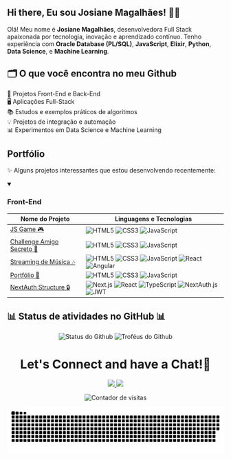 <!--img width=100% src="https://capsule-render.vercel.app/api?type=waving&color=33a0ff&height=120&section=header"/-->

<!--## Hey! Welcome
### I love learning new technologies and being constantly evolving.</h3-->

<!--div>

- 💻 Desenvolvedora Web Full Stack Python

- 👩🏻‍💻 Integrante de equipe do PyLadies Sorocaba

- 💙 Participante da 5ª edição do Luiza < Code >

- 💬 Busco sempre aprender e motivar pessoas, principalmente mulheres, a ingressar na área da tecnologia.
<br />
</div-->
  
<!--img alt="Pythocat" width=12% src="https://user-images.githubusercontent.com/62856269/199364542-2f206ef0-a3ea-4a58-9658-5e8e3397d5b7.png"/-->

##

<!-- GITHUB STATS -->
<!--#### GitHub Stats
<div align="center">
  <img height="180em" src="https://github-readme-stats.vercel.app/api?username=JosianeCMagalhaes&show_icons=true&theme=tokyonight&include_all_commits=true"/>
  <img height="180em" src="https://github-readme-stats.vercel.app/api/top-langs/?username=JosianeCMagalhaes&layout=compact&langs_count=18&theme=tokyonight&include_all_commits=true"/>
  <img height="180em" src="https://github-readme-streak-stats.herokuapp.com/?user=JosianeCMagalhaes&theme=tokyonight"/>
<!-- TEMAS: github_dark, dark, radical, tokyonight, highcontrast, dracula, merko, gruvbox, onedark, omni, aura_dark -->
<!--</div>-->

<!--##-->

<!-- TECNOLOGIAS -->
<!--#### Tecnologias
#### :hammer_and_wrench: Tools and environments
<div style:"display: inline-block; height: 27px; overflow: hidden">

  <img align="center" alt="Git" title="Git" height="27" width="27" src="https://www.vectorlogo.zone/logos/git-scm/git-scm-icon.svg">
  <img align="center" alt="GitLab" title="GitLab" height="27" width="27" src="https://cdn.jsdelivr.net/gh/devicons/devicon/icons/gitlab/gitlab-original-wordmark.svg">
  <img align="center" alt="npm" title="npm" height="32" width="32" src="https://cdn.jsdelivr.net/gh/devicons/devicon/icons/npm/npm-original-wordmark.svg">
  <img align="center" alt="Yarn" title="Yarn" height="48" width="48" src="https://cdn.jsdelivr.net/gh/devicons/devicon/icons/yarn/yarn-original-wordmark.svg">
  <img align="center" alt="Heroku" title="Heroku" height="27" width="27" src="https://cdn.jsdelivr.net/gh/devicons/devicon/icons/heroku/heroku-plain.svg">
  <img align="center" alt="Docker" title="Docker" height="32" width="32" src="https://cdn.jsdelivr.net/gh/devicons/devicon/icons/docker/docker-original.svg">
  <img align="center" alt="Kubernetes" title="Kubernetes" height="32" width="32" src="https://cdn.jsdelivr.net/gh/devicons/devicon/icons/kubernetes/kubernetes-plain-wordmark.svg">
  <img align="center" alt="Postman" title="Postman" height="27" width="27" src="https://www.vectorlogo.zone/logos/getpostman/getpostman-icon.svg">
  <img align="center" alt="Insomnia" title="Insomnia" height="27" width="27" src="https://raw.githubusercontent.com/get-icon/geticon/fc0f660daee147afb4a56c64e12bde6486b73e39/icons/insomnia.svg">
  <img align="center" alt="Linux" title="Linux" height="27" width="27" src="https://raw.githubusercontent.com/devicons/devicon/master/icons/linux/linux-original.svg">
  <img align="center" alt="Ubuntu" title="Ubuntu" height="27" width="27" src="https://www.vectorlogo.zone/logos/ubuntu/ubuntu-icon.svg">

</div>
  
#### :computer: Front-End Development
<div style:"display: inline-block; height: 27px; overflow: hidden">
  
  <img align="center" alt="React" title="React" height="27" width="27" src="https://raw.githubusercontent.com/devicons/devicon/master/icons/react/react-original.svg">
  <img align="center" alt="TypeScript" title="TypeScript" height="27" width="27" src="https://raw.githubusercontent.com/devicons/devicon/master/icons/typescript/typescript-plain.svg">
  <img align="center" alt="HTML" title="HTML" height="27" width="27" src="https://raw.githubusercontent.com/devicons/devicon/master/icons/html5/html5-original.svg">
  <img align="center" alt="CSS" title="CSS" height="27" width="27" src="https://raw.githubusercontent.com/devicons/devicon/master/icons/css3/css3-original.svg">
  <img align="center" alt="JavaScript" title="JavaScript" height="27" width="27" src="https://raw.githubusercontent.com/devicons/devicon/master/icons/javascript/javascript-plain.svg">
  
</div>
  
#### :computer: Back-End Development
<div style:"display: inline-block; height: 27px; overflow: hidden">

  <img align="center" alt="Python" title="Python" height="27" width="27" src="https://raw.githubusercontent.com/devicons/devicon/master/icons/python/python-original.svg">
  <img align="center" alt="Node.js" title="Node.js" height="27" width="27" src="https://cdn.jsdelivr.net/gh/devicons/devicon/icons/nodejs/nodejs-original.svg">
  <img align="center" alt="NestJS" title="NestJS" height="54" width="54" src="https://cdn.jsdelivr.net/gh/devicons/devicon/icons/nestjs/nestjs-plain-wordmark.svg">
  <img align="center" alt="Redis" title="Redis" height="27" width="27" src="https://cdn.jsdelivr.net/gh/devicons/devicon/icons/redis/redis-original-wordmark.svg">
  <img align="center" alt="Prisma" title="Prisma" height="27" width="27" src="https://avatars.githubusercontent.com/u/17219288?s=200&v=4">
  <img align="center" alt="C" title="C" height="27" width="27" src="https://cdn.jsdelivr.net/gh/devicons/devicon/icons/c/c-original.svg">
  <img align="center" alt="Java" title="Java" height="27" width="27" src="https://cdn.jsdelivr.net/gh/devicons/devicon/icons/java/java-original.svg">
  <img align="center" alt="Spring Boot" title="Spring Boot" height="27" width="27" src="https://cdn.jsdelivr.net/gh/devicons/devicon/icons/spring/spring-original.svg">
  <img align="center" alt="MySQL" title="MySQL" height="27" width="27" src="https://cdn.jsdelivr.net/gh/devicons/devicon/icons/mysql/mysql-original.svg">
  <img align="center" alt="PostgreSQL" title="PostgreSQL" height="27" width="27" src="https://cdn.jsdelivr.net/gh/devicons/devicon/icons/postgresql/postgresql-original-wordmark.svg">
  <img align="center" alt="MongoDB" title="MongoDB" height="27" width="27" src="https://cdn.jsdelivr.net/gh/devicons/devicon/icons/mongodb/mongodb-original.svg">
  <img align="center" alt="FastAPI" title="FastAPI" height="54" width="54" src="https://cdn.jsdelivr.net/gh/devicons/devicon/icons/fastapi/fastapi-original-wordmark.svg">
  <img align="center" alt="Django" title="Django" height="54" width="54" src="https://cdn.jsdelivr.net/gh/devicons/devicon/icons/django/django-plain-wordmark.svg">
  <img align="center" alt="Flask" title="Flask" height="54" width="54" src="https://cdn.jsdelivr.net/gh/devicons/devicon/icons/flask/flask-original-wordmark.svg">

</div>
  
#### :test_tube: Testing
<div style:"display: inline-block; height: 27px; overflow: hidden">

  <img align="center" alt="Jest" title="Jest" height="27" width="27" src="https://cdn.jsdelivr.net/gh/devicons/devicon/icons/jest/jest-plain.svg">
  <img align="center" alt="Pytest" title="Pytest" height="48" width="48" src="https://cdn.jsdelivr.net/gh/devicons/devicon/icons/pytest/pytest-original.svg">

</div>
  
<div style="display: inline_block">
  <img align="center" alt="Python" title="Python" height="27" width="27" src="https://raw.githubusercontent.com/devicons/devicon/master/icons/python/python-original.svg">
  <img align="center" alt="Django" title="Django" height="50" width="50" src="https://cdn.jsdelivr.net/gh/devicons/devicon/icons/django/django-plain-wordmark.svg">
  <img align="center" alt="Flask" title="Flask" height="50" width="50" src="https://cdn.jsdelivr.net/gh/devicons/devicon/icons/flask/flask-original-wordmark.svg">
  <img align="center" alt="FastAPI" title="FastAPI" height="50" width="50" src="https://cdn.jsdelivr.net/gh/devicons/devicon/icons/fastapi/fastapi-original-wordmark.svg">
  <img align="center" alt="Docker" title="Docker" height="32" width="32" src="https://cdn.jsdelivr.net/gh/devicons/devicon/icons/docker/docker-original.svg">
  <img align="center" alt="Kubernetes" title="Kubernetes" height="32" width="32" src="https://cdn.jsdelivr.net/gh/devicons/devicon/icons/kubernetes/kubernetes-plain-wordmark.svg">
  <img align="center" alt="Git" title="Git" height="27" width="27" src="https://www.vectorlogo.zone/logos/git-scm/git-scm-icon.svg">
  <img align="center" alt="GitLab" title="GitLab" height="27" width="27" src="https://cdn.jsdelivr.net/gh/devicons/devicon/icons/gitlab/gitlab-original-wordmark.svg">
  <img align="center" alt="Heroku" title="Heroku" height="27" width="27" src="https://cdn.jsdelivr.net/gh/devicons/devicon/icons/heroku/heroku-plain.svg">
  <img align="center" alt="Insomnia" title="Insomnia" height="27" width="27" src="https://raw.githubusercontent.com/get-icon/geticon/fc0f660daee147afb4a56c64e12bde6486b73e39/icons/insomnia.svg">
  <img align="center" alt="Linux" title="Linux" height="27" width="27" src="https://raw.githubusercontent.com/devicons/devicon/master/icons/linux/linux-original.svg">
  <img align="center" alt="MongoDB" title="MongoDB" height="27" width="27" src="https://cdn.jsdelivr.net/gh/devicons/devicon/icons/mongodb/mongodb-original.svg">
  <img align="center" alt="Redis" title="Redis" height="27" width="27" src="https://cdn.jsdelivr.net/gh/devicons/devicon/icons/redis/redis-original-wordmark.svg">
  <img align="center" alt="MySQL" title="MySQL" height="27" width="27" src="https://cdn.jsdelivr.net/gh/devicons/devicon/icons/mysql/mysql-original.svg">
  <img align="center" alt="Node.js" title="Node.js" height="27" width="27" src="https://cdn.jsdelivr.net/gh/devicons/devicon/icons/nodejs/nodejs-original.svg">
  <img align="center" alt="NestJS" title="NestJS" height="50" width="50" src="https://cdn.jsdelivr.net/gh/devicons/devicon/icons/nestjs/nestjs-plain-wordmark.svg">
  <img align="center" alt="Postman" title="Postman" height="27" width="27" src="https://www.vectorlogo.zone/logos/getpostman/getpostman-icon.svg">
  <img align="center" alt="JavaScript" title="JavaScript" height="27" width="27" src="https://raw.githubusercontent.com/devicons/devicon/master/icons/javascript/javascript-plain.svg">
  <img align="center" alt="TypeScript" title="TypeScript" height="27" width="27" src="https://raw.githubusercontent.com/devicons/devicon/master/icons/typescript/typescript-plain.svg">
  <img align="center" alt="React" title="React" height="27" width="27" src="https://raw.githubusercontent.com/devicons/devicon/master/icons/react/react-original.svg">
  <img align="center" alt="Prisma" title="Prisma" height="27" width="27" src="https://avatars.githubusercontent.com/u/17219288?s=200&v=4">
  <img align="center" alt="HTML" title="HTML" height="27" width="27" src="https://raw.githubusercontent.com/devicons/devicon/master/icons/html5/html5-original.svg">
  <img align="center" alt="CSS" title="CSS" height="27" width="27" src="https://raw.githubusercontent.com/devicons/devicon/master/icons/css3/css3-original.svg">
  <img align="center" alt="Ubuntu" title="Ubuntu" height="27" width="27" src="https://www.vectorlogo.zone/logos/ubuntu/ubuntu-icon.svg">
</div-->

<!--div>
  <img align="right" alt="Josi-pic" height="150" style="border-radius:50px;" src="https://user-images.githubusercontent.com/62856269/206440962-acf95e45-4501-4b93-a3ea-470bc3e77a9d.png">
</div-->

<!--##-->

<!-- REDES SOCIAIS -->
<!--<div align="left">
  <a href="https://www.linkedin.com/in/josianemagalhaes" target="_blank"><img src="https://img.shields.io/badge/-LinkedIn-%230077B5?style=for-the-badge&logo=linkedin&logoColor=white" target="_blank"></a>
  <a href ="mailto:josymagalhaes18@gmail.com"><img src="https://img.shields.io/badge/-Gmail-%23333?style=for-the-badge&logo=gmail&logoColor=white" target="_blank"></a>
  <!--<a href="https://www.instagram.com/ajosimagalhaes/" target="_blank"><img src="https://img.shields.io/badge/-Instagram-%23E4405F?style=for-the-badge&logo=instagram&logoColor=white" target="_blank"></a>-->    
  <!--a href="https://www.hackerrank.com/profile/josianemagalhaes" target="_blank">
    <img src="https://img.shields.io/static/v1?message=HackerRank&logo=hackerrank&label=&color=2EC866&logoColor=white&labelColor=&style=for-the-badge" alt="hackerrank logo"  />
  </a>
  <a href="https://judge.beecrowd.com/pt/profile/833214" target="_blank">
    <img src="https://hermes.dio.me/articles/cover/6648c9da-4a0a-4f72-9bea-99a45110b117.png" height="35" alt="hackerrank logo"  />
  </a>
</div-->
<!-- div align="left">
  <a href="https://josianecmagalhaes.github.io/" target="_blank"><img src="https://img.shields.io/badge/Portfolio-042549?style=for-the-badge&logo=moleculer&logoColor=white&color=blueviolet" alt="portfolio" /></a>
  <a href="https://medium.com/@josianemagalhaes" target="_blank"><img src="https://img.shields.io/badge/Medium-12100E?style=for-the-badge&logo=medium&logoColor=white" target="_blank"></a>
  <a href="https://codepen.io/josianecmagalhaes" target="_blank"><img src="https://img.shields.io/badge/Codepen-000000?style=for-the-badge&logo=codepen&logoColor=white" target="_blank"></a>
  <a href="https://stackoverflow.com/users/20316593/josiane-magalhaes" target="_blank"><img src="https://img.shields.io/badge/-Stackoverflow-FE7A16?style=for-the-badge&logo=stack-overflow&logoColor=white" target="_blank"></a>
</div-->

<!--div->
  
![](https://komarev.com/ghpvc/?username=JosianeCMagalhaes&color=3399FF)
  
</div>

<!--[![Ashutosh's github activity graph](https://activity-graph.herokuapp.com/graph?username=JosianeCMagalhaes&bg_color=0d1117&color=3399ff&line=fb7ecd&point=ffbde0&area=true&hide_border=true)](https://github.com/ashutosh00710/github-readme-activity-graph)-->



<!--##-->

<!--div>
  
  ![Snake animation](https://github.com/JosianeCMagalhaes/JosianeCMagalhaes/blob/output/github-contribution-grid-snake.svg)

</div-->

<!--img width=100% src="https://capsule-render.vercel.app/api?type=waving&color=33a0ff&height=120&section=footer"/-->

## Hi there, Eu sou Josiane Magalhães! 👩‍💻

Olá! Meu nome é **Josiane Magalhães**, desenvolvedora Full Stack apaixonada por tecnologia, inovação e aprendizado contínuo. Tenho experiência com **Oracle Database (PL/SQL)**, **JavaScript**, **Elixir**, **Python**, **Data Science**, e **Machine Learning**.

## 🗂️ O que você encontra no meu Github

🚀 Projetos Front-End e Back-End  
🖥️ Aplicações Full-Stack  
📚 Estudos e exemplos práticos de algoritmos  
💡 Projetos de integração e automação  
📊 Experimentos em Data Science e Machine Learning

<!--Linguagem e Ferramentas:

<p align="left"> 
  <a href="https://www.w3schools.com/html/" target="_blank" rel="noreferrer"> 
    <img src="https://raw.githubusercontent.com/devicons/devicon/master/icons/html5/html5-original-wordmark.svg" alt="html5" width="40" height="40"/> 
  </a> 
  <a href="https://www.w3schools.com/css/" target="_blank" rel="noreferrer"> 
    <img src="https://raw.githubusercontent.com/devicons/devicon/master/icons/css3/css3-original-wordmark.svg" alt="css3" width="40" height="40"/>
  </a> 
  <a href="https://developer.mozilla.org/en-US/docs/Web/JavaScript" target="_blank" rel="noreferrer"> 
    <img src="https://raw.githubusercontent.com/devicons/devicon/master/icons/javascript/javascript-original.svg" alt="javascript" width="40" height="40"/> 
  </a>
  <a href="https://vercel.com/" target="_blank" rel="noreferrer">
    <img src="https://assets.vercel.com/image/upload/front/favicon/vercel/favicon.ico" alt="vercel" width="40" height="40" />
  </a>
</p-->

## Portfólio

✨ Alguns projetos interessantes que estou desenvolvendo recentemente:

<details open>
  <summary><h3>Front-End</h3></summary>
  
  | Nome do Projeto | Linguagens e Tecnologias |
  |------|-------|
  | [JS Game 🎮](https://github.com/JosianeCMagalhaes/js-game) | ![HTML5](https://img.shields.io/badge/-HTML5-E34F26?style=flat-square&logo=html5&logoColor=white) ![CSS3](https://img.shields.io/badge/-CSS3-1572B6?style=flat-square&logo=css3&logoColor=white) ![JavaScript](https://img.shields.io/badge/-JavaScript-F7DF1E?style=flat-square&logo=javascript&logoColor=black) |
  | [Challenge Amigo Secreto 🎁](https://github.com/JosianeCMagalhaes/Challenge-Amigo-Secreto) | ![HTML5](https://img.shields.io/badge/-HTML5-E34F26?style=flat-square&logo=html5&logoColor=white) ![CSS3](https://img.shields.io/badge/-CSS3-1572B6?style=flat-square&logo=css3&logoColor=white) ![JavaScript](https://img.shields.io/badge/-JavaScript-F7DF1E?style=flat-square&logo=javascript&logoColor=black) |
  | [Streaming de Música 🎶](https://github.com/JosianeCMagalhaes/streaming-de-musica) | ![HTML5](https://img.shields.io/badge/-HTML5-E34F26?style=flat-square&logo=html5&logoColor=white) ![CSS3](https://img.shields.io/badge/-CSS3-1572B6?style=flat-square&logo=css3&logoColor=white) ![JavaScript](https://img.shields.io/badge/-JavaScript-F7DF1E?style=flat-square&logo=javascript&logoColor=black) ![React](https://img.shields.io/badge/-React-61DAFB?style=flat-square&logo=react&logoColor=black) ![Angular](https://img.shields.io/badge/-Angular-E23237?style=flat-square&logo=angular&logoColor=white) |
  | [Portfólio 📁](https://github.com/JosianeCMagalhaes/Portfolio) | ![HTML5](https://img.shields.io/badge/-HTML5-E34F26?style=flat-square&logo=html5&logoColor=white) ![CSS3](https://img.shields.io/badge/-CSS3-1572B6?style=flat-square&logo=css3&logoColor=white) ![JavaScript](https://img.shields.io/badge/-JavaScript-F7DF1E?style=flat-square&logo=javascript&logoColor=black) |
  | [NextAuth Structure 🔒](https://github.com/JosianeCMagalhaes/NextAuth-Structure) | ![Next.js](https://img.shields.io/badge/-Next.js-000000?style=flat-square&logo=nextdotjs&logoColor=white) ![React](https://img.shields.io/badge/-React-61DAFB?style=flat-square&logo=react&logoColor=black) ![TypeScript](https://img.shields.io/badge/-TypeScript-3178C6?style=flat-square&logo=typescript&logoColor=white) ![NextAuth.js](https://img.shields.io/badge/-NextAuth.js-000000?style=flat-square&logo=auth0&logoColor=white) ![JWT](https://img.shields.io/badge/-JWT-000000?style=flat-square&logo=jsonwebtokens&logoColor=white)  

  
</details>


<!--details open>
  <summary><h3>Full Stack </h3></summary>
  
  | Nome do Projeto | Linguagens |
  |------|-------|
  | [](https://github.com/) | Node.js + Express + Prisma + PostgresSql + Docker + Next.JS + SASS
  | [](https://github.com/) | Node.js + Express + Prisma + PostgresSql + Docker + Reactjs
</details--> 

<!--details open>
  <summary><h3>React</h3></summary>
  
  | Nome do Projeto | Linguagens |
  |------|-------|
  | [](https://github.com/) | React + Typescript + Styled-Components
  | [](https://github.com/) | React + Typescript + Styled-Components
  | [](https://github.com/) | React + Redux + Typescript + Styled-Components
  | [](https://github.com/) | React + Typescript + Styled-Components
  | [](https://github.com/) | React + Typescript + Styled-Components
  | [](https://github.com/) | React + Typescript + Styled-Components
  | [](https://github.com/) | React + React Hooks
  | [](https://github.com/) | React + Typescript + Styled-Components
  
</details-->  


<!--details open>
  <summary><h3>Node</h3></summary>
  
  | Nome do Projeto | Linguagens |
  |------|-------|
  | [](https://github.com/) |Node + Expres + Prisma 
  | [](https://github.com/) | Node + Stubs + Sinon + Spies
  | [](https://github.com/) | Node + TyORM + Express
  
</details--> 

<!--details open>
  <summary><h3>Python</h3></summary>
  
  | Nome do Projeto | Linguagens |
  |------|-------|
  | [](https://github.com/) | Python
  | [](https://github.com/) | Python
  | [](https://github.com/) | Python

</details-->  

<!--## 🌟 Tecnologias que utilizo frequentemente 🌟

![HTML5](https://img.shields.io/badge/HTML5-E34F26?style=for-the-badge&logo=html5&logoColor=white)
![CSS3](https://img.shields.io/badge/CSS3-1572B6?style=for-the-badge&logo=css3&logoColor=white)
![JavaScript](https://img.shields.io/badge/JavaScript-F7DF1E?style=for-the-badge&logo=javascript&logoColor=black)
![React](https://img.shields.io/badge/React-20232A?style=for-the-badge&logo=react&logoColor=61DAFB)
![NodeJS](https://img.shields.io/badge/Node.js-43853D?style=for-the-badge&logo=node.js&logoColor=white)
![TypeScript](https://img.shields.io/badge/TypeScript-007ACC?style=for-the-badge&logo=typescript&logoColor=white)
![PostgreSQL](https://img.shields.io/badge/PostgreSQL-316192?style=for-the-badge&logo=postgresql&logoColor=white)
![Oracle Database](https://img.shields.io/badge/Oracle-FF0000?style=for-the-badge&logo=oracle&logoColor=white)
![Python](https://img.shields.io/badge/Python-3776AB?style=for-the-badge&logo=python&logoColor=white)
</div>

## 🛠️ Tecnologias que já explorei 🛠️

![Elixir](https://img.shields.io/badge/Elixir-4B275F?style=for-the-badge&logo=elixir&logoColor=white)
![MySQL](https://img.shields.io/badge/MySQL-4479A1?style=for-the-badge&logo=mysql&logoColor=white)
![MongoDB](https://img.shields.io/badge/MongoDB-47A248?style=for-the-badge&logo=mongodb&logoColor=white)
![Bootstrap](https://img.shields.io/badge/Bootstrap-563D7C?style=for-the-badge&logo=bootstrap&logoColor=white)
![Firebase](https://img.shields.io/badge/Firebase-FFCA28?style=for-the-badge&logo=firebase&logoColor=black) -->

## 📊 Status de atividades no GitHub 📊

<div align="center">
  <img src="http://github-profile-summary-cards.vercel.app/api/cards/stats?username=JosianeCMagalhaes&theme=nord_dark" alt="Status do Github" />
  <img src="https://github-profile-trophy.vercel.app/?username=JosianeCMagalhaes&theme=nord&column=6&margin-w=10" alt="Troféus do Github" />
</div>

<h1 align="center">
  Let's Connect and have a Chat!💬
</h1>

<p align="center">
<a href="https://www.linkedin.com/in/josianemagalhaes/">
  <img height="50" src="https://user-images.githubusercontent.com/46517096/166973395-19676cd8-f8ec-4abf-83ff-da8243505b82.png"/>
</a>
<a href="mailto:josymagalhaes18@gmail.com">
  <img height="50" src="https://user-images.githubusercontent.com/46517096/166972883-f5f1d88c-0246-4374-88ac-ded0f2cf0699.png"/>
</a>
</p>

<p align="center">
  <img src="https://komarev.com/ghpvc/?username=JosianeCMagalhaes&color=blue&style=flat-square" alt="Contador de visitas" />
</p>

<div align="center">
  
  ![Snake animation](https://github.com/JosianeCMagalhaes/JosianeCMagalhaes/blob/output/github-contribution-grid-snake.svg)

</div>


